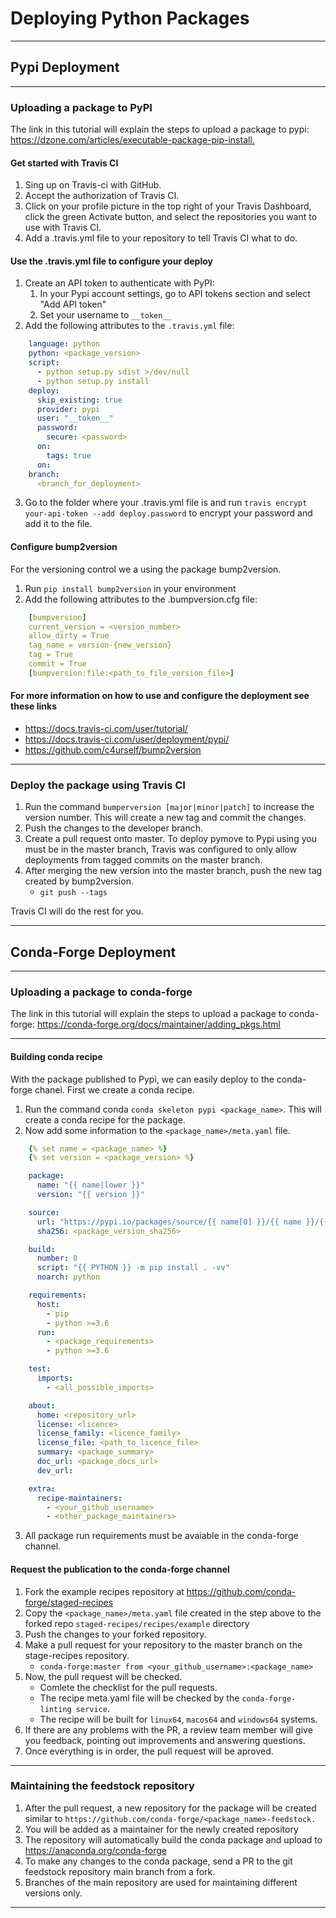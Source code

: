 # Deploying Python Packages

---

## Pypi Deployment

---

### Uploading a package to PyPI

The link in this tutorial will explain the steps to upload a package to pypi: <https://dzone.com/articles/executable-package-pip-install.>

#### Get started with Travis CI

1.  Sing up on Travis-ci with GitHub.
2.  Accept the authorization of Travis CI.
3.  Click on your profile picture in the top right of your Travis Dashboard, click the green Activate button, and select the repositories you want to use with Travis CI.
4.  Add a .travis.yml file to your repository to tell Travis CI what to do.

#### Use the .travis.yml file to configure your deploy

1.  Create an API token to authenticate with PyPI:
    1.  In your Pypi account settings, go to API tokens section and select "Add API token"
    2.  Set your username to `__token__`
2.  Add the following attributes to the `.travis.yml` file:
```yaml
    language: python
    python: <package_version>
    script:
      - python setup.py sdist >/dev/null
      - python setup.py install
    deploy:
      skip_existing: true
      provider: pypi
      user: "__token__"
      password:
        secure: <password>
      on:
        tags: true
      on:
    branch:
      <branch_for_deployment>
```
3.  Go to the folder where your .travis.yml file is and run `travis encrypt your-api-token --add deploy.password` to encrypt your password and add it to the file.

#### Configure bump2version

For the versioning control we a using the package bump2version.

1.  Run `pip install bump2version` in your environment
2.  Add the following attributes to the .bumpversion.cfg file:
```yaml
    [bumpversion]
    current_version = <version_number>
    allow_dirty = True
    tag_name = version-{new_version}
    tag = True
    commit = True
    [bumpversion:file:<path_to_file_version_file>]
```

#### For more information on how to use and configure the deployment see these links

-   <https://docs.travis-ci.com/user/tutorial/>
-   <https://docs.travis-ci.com/user/deployment/pypi/>
-   <https://github.com/c4urself/bump2version>

---

### Deploy the package using Travis CI

1.  Run the command `bumperversion [major|minor|patch]` to increase the version number. This will create a new tag and commit the changes.
2.  Push the changes to the developer branch.
3.  Create a pull request onto master. To deploy pymove to Pypi using you must be in the master branch, Travis was configured to only allow deployments from tagged commits on the master branch.
4.  After merging the new version into the master branch, push the new tag created by bump2version.
    -   `git push --tags`

Travis CI will do the rest for you.

---

## Conda-Forge Deployment

---

### Uploading a package to conda-forge

The link in this tutorial will explain the steps to upload a package to conda-forge: <https://conda-forge.org/docs/maintainer/adding_pkgs.html>

---

#### Building conda recipe

With the package published to Pypi, we can easily deploy to the conda-forge chanel. First we create a conda recipe.

1.  Run the command conda `conda skeleton pypi <package_name>`. This will create a conda recipe for the package.
2.  Now add some information to the `<package_name>/meta.yaml` file.
```yaml
    {% set name = <package_name> %}
    {% set version = <package_version> %}

    package:
      name: "{{ name|lower }}"
      version: "{{ version }}"

    source:
      url: "https://pypi.io/packages/source/{{ name[0] }}/{{ name }}/{{ name }}-{{ version }}.tar.gz"
      sha256: <package_version_sha256>

    build:
      number: 0
      script: "{{ PYTHON }} -m pip install . -vv"
      noarch: python

    requirements:
      host:
        - pip
        - python >=3.6
      run:
        - <package_requirements>
        - python >=3.6

    test:
      imports:
        - <all_possible_imports>

    about:
      home: <repository_url>
      license: <licence>
      license_family: <licence_family>
      license_file: <path_to_licence_file>
      summary: <package_summary>
      doc_url: <package_docs_url>
      dev_url:

    extra:
      recipe-maintainers:
        - <your_github_username>
        - <other_package_maintainers>
```
3.  All package run requirements must be avaiable in the conda-forge channel.

#### Request the publication to the conda-forge channel

1.  Fork the example recipes repository at <https://github.com/conda-forge/staged-recipes>
2.  Copy the `<package_name>/meta.yaml` file created in the step above to the forked repo `staged-recipes/recipes/example` directory
3.  Push the changes to your forked repository.
4.  Make a pull request for your repository to the master branch on the stage-recipes repository.
    -   `conda-forge:master from <your_github_username>:<package_name>`
5.  Now, the pull request will be checked.
    -   Comlete the checklist for the pull requests.
    -   The recipe meta.yaml file will be checked by the `conda-forge-linting service`.
    -   The recipe will be built for `linux64`, `macos64` and `windows64` systems.
6.  If there are any problems with the PR, a review team member will give you feedback, pointing out improvements and answering questions.
7.  Once everything is in order, the pull request will be aproved.

---

### Maintaining the feedstock repository

1.  After the pull request, a new repository for the package will be created similar to `https://github.com/conda-forge/<package_name>-feedstock.`
2.  You will be added as a maintainer for the newly created repository
3.  The repository will automatically build the conda package and upload to <https://anaconda.org/conda-forge>
4.  To make any changes to the conda package, send a PR to the git feedstock repository main branch from a fork.
5.  Branches of the main repository are used for maintaining different versions only.

---
